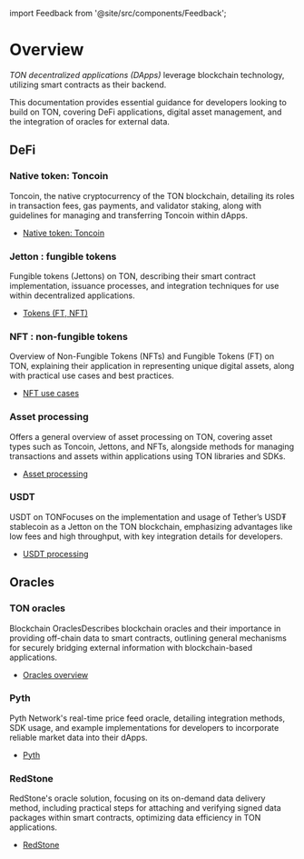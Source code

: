 import Feedback from '@site/src/components/Feedback';

# Overview

_TON decentralized applications (DApps)_ leverage blockchain technology, utilizing smart contracts as their backend.

This documentation provides essential guidance for developers looking to build on TON, covering DeFi applications, digital asset management, and the integration of oracles for external data.

## DeFi

### Native token: Toncoin

Toncoin, the native cryptocurrency of the TON blockchain, detailing its roles in transaction fees, gas payments, and validator staking, along with guidelines for managing and transferring Toncoin within dApps.

- [Native token: Toncoin](/v3/documentation/dapps/defi/coins/)

### Jetton : fungible tokens

Fungible tokens (Jettons) on TON, describing their smart contract implementation, issuance processes, and integration techniques for use within decentralized applications.

- [Tokens (FT, NFT)](/v3/documentation/dapps/defi/tokens/)

### NFT : non-fungible tokens

Overview of Non-Fungible Tokens (NFTs) and Fungible Tokens (FT) on TON, explaining their application in representing unique digital assets, along with practical use cases and best practices.

- [NFT use cases](/v3/documentation/dapps/defi/nft/)

### Asset processing

Offers a general overview of asset processing on TON, covering asset types such as Toncoin, Jettons, and NFTs, alongside methods for managing transactions and assets within applications using TON libraries and SDKs.

- [Asset processing](/v3/documentation/dapps/assets/overview/)

### USDT

USDT on TONFocuses on the implementation and usage of Tether’s USD₮ stablecoin as a Jetton on the TON blockchain, emphasizing advantages like low fees and high throughput, with key integration details for developers.

- [USDT processing](/v3/documentation/dapps/assets/usdt/)

## Oracles

### TON oracles

Blockchain OraclesDescribes blockchain oracles and their importance in providing off-chain data to smart contracts, outlining general mechanisms for securely bridging external information with blockchain-based applications.

- [Oracles overview](/v3/documentation/dapps/oracles/about_blockchain_oracles/)

### Pyth

Pyth Network's real-time price feed oracle, detailing integration methods, SDK usage, and example implementations for developers to incorporate reliable market data into their dApps.

- [Pyth](/v3/documentation/dapps/oracles/pyth/)

### RedStone

RedStone's oracle solution, focusing on its on-demand data delivery method, including practical steps for attaching and verifying signed data packages within smart contracts, optimizing data efficiency in TON applications.

- [RedStone](/v3/documentation/dapps/oracles/red_stone/) <Feedback />
  <Feedback />

